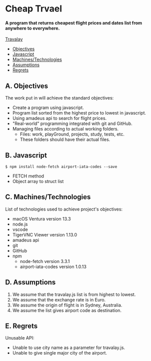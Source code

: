 # Cheap Trvael
#### A program that returns cheapest flight prices and dates list from anywhere to everywhere.
[Travalay](#travalay)
- [Objectives](#a-objectives)
- [Javascript](#b-javascript)
- [Machines/Technologies](#c-machinestechnologies)
- [Assumptions](#d-assumptions)
- [Regrets](#e-regrets)
##

## A. Objectives
The work put in will achieve the standard objectives:
* Create a program using javascript.
* Program list sorted from the highest price to lowest in javascript.
* Using amadeus api to search for flight prices.
* "Real-world" programming integrated with git and GitHub.
* Managing files according to actual working folders.
  * Files: work, playGround, projects, study, tests, etc.
  * These folders should have their actual files.
##

## B. Javascript
    $ npm install node-fetch airport-iata-codes --save
- FETCH method
- Object array to struct list
##

## C. Machines/Technologies
List of technologies used to achieve project's objectives:
- macOS Ventura version 13.3
- node.js
- vscode
- TigerVNC Viewer version 1.13.0
- amadeus api
- git
- GitHub
- npm
  -   node-fetch version 3.3.1
  -   airport-iata-codes version 1.0.13
##

## D. Assumptions
1. We assume that the travalay.js list is from highest to lowest.
2. We assume that the exchange rate is in Euro.
3. We assume the origin of flight is in Sydney, Australia.
4. We assume the list gives airport code as destination.
##

## E. Regrets
Unusable API:
- Unable to use city name as a parameter for travalay.js.
- Unable to give single major city of the airport.
